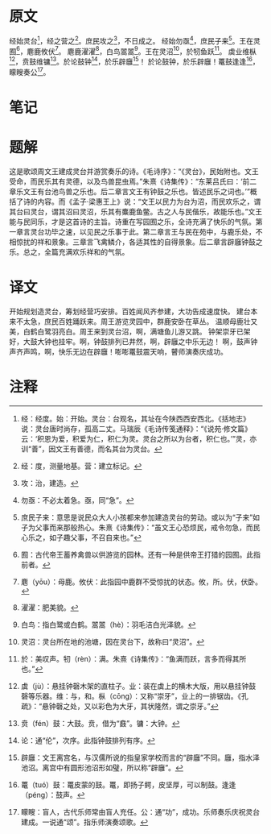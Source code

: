 # 原文
经始灵台[^1]，经之营之[^2]。庶民攻之[^3]，不日成之。
经始勿亟[^4]，庶民子来[^5]。王在灵囿[^6]，麀鹿攸伏[^7]。
麀鹿濯濯[^8]，白鸟翯翯[^9]。王在灵沼[^10]，於牣鱼跃[^11]。
虡业维枞[^12]，贲鼓维镛[^13]。於论鼓钟[^14]，於乐辟廱[^15]！
於论鼓钟，於乐辟廱！鼍鼓逢逢[^16]，矇瞍奏公[^17]。
# 笔记

# 题解
这是歌颂周文王建成灵台并游赏奏乐的诗。《毛诗序》：“《灵台》，民始附也。文王受命，而民乐其有灵德，以及鸟兽昆虫焉。”朱熹《诗集传》：“东莱吕氏曰：‘前二章乐文王有台池鸟兽之乐也。后二章言文王有钟鼓之乐也。皆述民乐之词也。’”概括了诗的内容。而《孟子·梁惠王上》说：“文王以民力为台为沼，而民欢乐之，谓其台曰灵台，谓其沼曰灵沼，乐其有麋鹿鱼鳖。古之人与民偕乐，故能乐也。”文王能与民同乐，才是这首诗的主旨。诗重在写园囿之乐，全诗充满了快乐的气氛。第一章言灵台功毕之速，以见民之乐事于此。第二章言王与民在苑中，与鹿乐处，不相惊扰的祥和景象。三章言飞禽鳞介，各适其性的自得景象。后二章言辟廱钟鼓之乐。总之，全篇充满欢乐祥和的气氛。
# 译文
开始规划造灵台，筹划经营巧安排。百姓闻风齐参建，大功告成速度快。
建台本来不太急，庶民百姓踊跃来。周王游览灵园中，群鹿安卧在草丛。
温顺母鹿壮又美，白鹤白鹭羽亮白。周王来到灵台沼，啊，满塘鱼儿游又跳。
钟架崇牙已架好，大鼓大钟也挂牢。啊，钟鼓排列已井然，啊，辟廱之中乐无边！
啊，鼓声钟声齐声鸣，啊，快乐无边在辟廱！嘭嘭鼍鼓震天响，瞽师演奏庆成功。
# 注释

[^1]: 经：经度。始：开始。灵台：台观名，其址在今陕西西安西北。《括地志》说：灵台唐时尚存，孤高二丈。马瑞辰《毛诗传笺通释》：“《说苑·修文篇》云：‘积恩为爱，积爱为仁，积仁为灵。灵台之所以为台者，积仁也。’”灵，亦训“善”，因文王有善德，而名其台为灵台。
[^2]: 经：度，测量地基。营：建立标记。
[^3]: 攻：治，建造。
[^4]: 勿亟：不必太着急。亟，同“急”。
[^5]: 庶民子来：意思是说民众大人小孩都来参加建造灵台的劳动。或以为“子来”如子为父事而来那般热心。朱熹《诗集传》：“虽文王心恐烦民，戒令勿急，而民心乐之，如子趣父事，不召自来也。”
[^6]: 囿：古代帝王蓄养禽兽以供游览的园林。还有一种是供帝王打猎的园囿。此指前者。
[^7]: 麀（yōu）：母鹿。攸伏：此指园中鹿群不受惊扰的状态。攸，所。伏，伏卧。
[^8]: 濯濯：肥美貌。
[^9]: 白鸟：指白鹭或白鹤。翯翯（hè）：羽毛洁白光泽貌。
[^10]: 灵沼：灵台所在地的池塘，因在灵台下，故称曰“灵沼”。
[^11]: 於：美叹声。牣（rèn）：满。朱熹《诗集传》：“鱼满而跃，言多而得其所也。”
[^12]: 虡（jù）：悬挂钟磬木架的直柱子。业：装在虡上的横木大版，用以悬挂钟鼓磬等乐器。维：与，和。枞（cōng）：又称“崇牙”，业上的一排锯齿。《孔疏》：“悬钟磬之处，又以彩色为大牙，其状隆然，谓之崇牙。”
[^13]: 贲（fén）鼓：大鼓。贲，借为“鼖”。镛：大钟。
[^14]: 论：通“伦”，次序。此指钟鼓排列有序。
[^15]: 辟廱：文王离宫名，与汉儒所说的指皇家学校而言的“辟廱”不同。廱，指水泽池沼。离宫中有圆形池沼形如璧，所以称“辟廱”。
[^16]: 鼍（tuó）鼓：鼍皮蒙的鼓。鼍，即扬子鳄，皮坚厚，可以制鼓。逢逢（péng）：鼓声。
[^17]: 矇瞍：盲人，古代乐师常由盲人充任。公：通“功”，成功。乐师奏乐庆祝灵台建成。一说通“颂”。指乐师演奏颂歌。